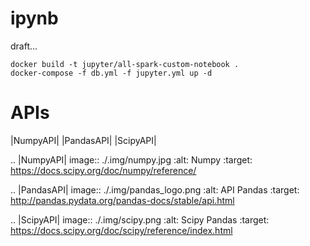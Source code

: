 ipynb
==========

draft...

```
docker build -t jupyter/all-spark-custom-notebook .
docker-compose -f db.yml -f jupyter.yml up -d
```


APIs
=======

|NumpyAPI|  |PandasAPI| |ScipyAPI|





.. |NumpyAPI| image:: ./.img/numpy.jpg
    :alt: Numpy
    :target: https://docs.scipy.org/doc/numpy/reference/


.. |PandasAPI| image:: ./.img/pandas_logo.png
    :alt: API Pandas
    :target: http://pandas.pydata.org/pandas-docs/stable/api.html

.. |ScipyAPI| image:: ./.img/scipy.png
    :alt: Scipy Pandas
    :target: https://docs.scipy.org/doc/scipy/reference/index.html
